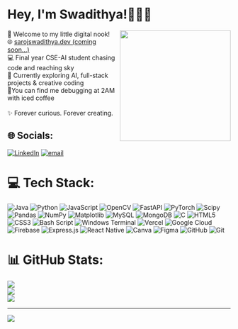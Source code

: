 # Hey, I'm Swadithya!🙋🏻‍♀️
🎀 Welcome to my little digital nook!
<img src="https://media1.giphy.com/media/v1.Y2lkPTc5MGI3NjExbmc4aTl6dGU5ajlzMW91MzE0ZWg2bzVxdXpvOTl4NXdxamd6OWl1aiZlcD12MV9pbnRlcm5hbF9naWZfYnlfaWQmY3Q9Zw/WRRL1EKo9rNe12S4zh/giphy.gif" width="250" align="right" />
<br>🌐 [sarojswadithya.dev (coming soon...)](https://sarojswadithya.vercel.app/)  <br>💻 Final year CSE-AI student chasing code and reaching sky<br>🧠 Currently exploring AI, full-stack projects & creative coding  <br>🧋You can find me debugging at 2AM with iced coffee<br><br>✨ Forever curious. Forever creating.


## 🌐 Socials:
[![LinkedIn](https://img.shields.io/badge/LinkedIn-%230077B5.svg?logo=linkedin&logoColor=white)](https://www.linkedin.com/in/sarojswadithyam/)
[![email](https://img.shields.io/badge/Email-D14836?logo=gmail&logoColor=white)](mailto:sarojswadithyaoffc@gmail.com)

# 💻 Tech Stack:
![Java](https://img.shields.io/badge/java-%23ED8B00.svg?style=plastic&logo=openjdk&logoColor=white) ![Python](https://img.shields.io/badge/python-3670A0?style=plastic&logo=python&logoColor=ffdd54) ![JavaScript](https://img.shields.io/badge/javascript-%23323330.svg?style=plastic&logo=javascript&logoColor=%23F7DF1E) ![OpenCV](https://img.shields.io/badge/opencv-%23white.svg?style=plastic&logo=opencv&logoColor=white) ![FastAPI](https://img.shields.io/badge/FastAPI-005571?style=plastic&logo=fastapi) ![PyTorch](https://img.shields.io/badge/PyTorch-%23EE4C2C.svg?style=plastic&logo=PyTorch&logoColor=white) ![Scipy](https://img.shields.io/badge/SciPy-%230C55A5.svg?style=plastic&logo=scipy&logoColor=%white) ![Pandas](https://img.shields.io/badge/pandas-%23150458.svg?style=plastic&logo=pandas&logoColor=white) ![NumPy](https://img.shields.io/badge/numpy-%23013243.svg?style=plastic&logo=numpy&logoColor=white) ![Matplotlib](https://img.shields.io/badge/Matplotlib-%23ffffff.svg?style=plastic&logo=Matplotlib&logoColor=black) ![MySQL](https://img.shields.io/badge/mysql-4479A1.svg?style=plastic&logo=mysql&logoColor=white) ![MongoDB](https://img.shields.io/badge/MongoDB-%234ea94b.svg?style=plastic&logo=mongodb&logoColor=white) ![C](https://img.shields.io/badge/c-%2300599C.svg?style=plastic&logo=c&logoColor=white) ![HTML5](https://img.shields.io/badge/html5-%23E34F26.svg?style=plastic&logo=html5&logoColor=white) ![CSS3](https://img.shields.io/badge/css3-%231572B6.svg?style=plastic&logo=css3&logoColor=white) ![Bash Script](https://img.shields.io/badge/bash_script-%23121011.svg?style=plastic&logo=gnu-bash&logoColor=white) ![Windows Terminal](https://img.shields.io/badge/Windows%20Terminal-%234D4D4D.svg?style=plastic&logo=windows-terminal&logoColor=white) ![Vercel](https://img.shields.io/badge/vercel-%23000000.svg?style=plastic&logo=vercel&logoColor=white) ![Google Cloud](https://img.shields.io/badge/GoogleCloud-%234285F4.svg?style=plastic&logo=google-cloud&logoColor=white) ![Firebase](https://img.shields.io/badge/firebase-%23039BE5.svg?style=plastic&logo=firebase) ![Express.js](https://img.shields.io/badge/express.js-%23404d59.svg?style=plastic&logo=express&logoColor=%2361DAFB) ![React Native](https://img.shields.io/badge/react_native-%2320232a.svg?style=plastic&logo=react&logoColor=%2361DAFB) ![Canva](https://img.shields.io/badge/Canva-%2300C4CC.svg?style=plastic&logo=Canva&logoColor=white) ![Figma](https://img.shields.io/badge/figma-%23F24E1E.svg?style=plastic&logo=figma&logoColor=white) ![GitHub](https://img.shields.io/badge/github-%23121011.svg?style=plastic&logo=github&logoColor=white) ![Git](https://img.shields.io/badge/git-%23F05033.svg?style=plastic&logo=git&logoColor=white)
# 📊 GitHub Stats:
![](https://github-readme-stats.vercel.app/api?username=saroj-swadithya&theme=beufy&hide_border=false&include_all_commits=true&count_private=true)<br/>
![](https://nirzak-streak-stats.vercel.app/?user=saroj-swadithya&theme=beaufy&hide_border=false)<br/>
![](https://github-readme-stats.vercel.app/api/top-langs/?username=saroj-swadithya&theme=beaufy&hide_border=false&include_all_commits=true&count_private=true&layout=compact)

---
[![](https://visitcount.itsvg.in/api?id=saroj-swadithya&icon=0&color=0)](https://visitcount.itsvg.in)

<!-- Proudly created with GPRM ( https://gprm.itsvg.in ) -->
